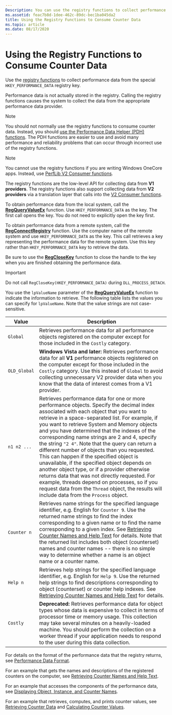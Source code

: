 ```yaml
---
Description: You can use the registry functions to collect performance data.
ms.assetid: feac7b8d-1dee-462c-89dc-bec1ba045da2
title: Using the Registry Functions to Consume Counter Data
ms.topic: article
ms.date: 08/17/2020
---
```


# Using the Registry Functions to Consume Counter Data

Use the [registry functions](https://docs.microsoft.com/windows/desktop/SysInfo/registry-functions) to collect performance data from the special `HKEY_PERFORMANCE_DATA` registry key.

Performance data is not actually stored in the registry. Calling the registry functions causes the system to collect the data from the appropriate performance data provider.

> [!Note]
> You should not normally use the registry functions to consume counter data. Instead, you should [use the Performance Data Helper (PDH) functions](using-the-pdh-functions-to-consume-counter-data.md). The PDH functions are easier to use and avoid many performance and reliability problems that can occur through incorrect use of the registry functions.

> [!Note]
> You cannot use the registry functions if you are writing Windows OneCore apps. Instead, use [PerfLib V2 Consumer functions](using-the-perflib-functions-to-consume-counter-data.md).

The registry functions are the low-level API for collecting data from **V1 providers**. The registry functions also support collecting data from **V2 providers** via a translation layer that calls into the [V2 Consumer functions](using-the-perflib-functions-to-consume-counter-data.md).

To obtain performance data from the local system, call the [**RegQueryValueEx**](https://docs.microsoft.com/windows/win32/api/winreg/nf-winreg-regqueryvalueexw) function. Use `HKEY_PERFORMANCE_DATA` as the key. The first call opens the key. You do not need to explicitly open the key first.

To obtain performance data from a remote system, call the [**RegConnectRegistry**](https://docs.microsoft.com/windows/desktop/api/winreg/nf-winreg-regconnectregistryw) function. Use the computer name of the remote system and use `HKEY_PERFORMANCE_DATA` as the key. This call retrieves a key representing the performance data for the remote system. Use this key rather than `HKEY_PERFORMANCE_DATA` key to retrieve the data.

Be sure to use the [**RegCloseKey**](https://docs.microsoft.com/windows/desktop/api/winreg/nf-winreg-regclosekey) function to close the handle to the key when you are finished obtaining the performance data.

> [!IMPORTANT]
> Do not call `RegCloseKey(HKEY_PERFORMANCE_DATA)` during `DLL_PROCESS_DETACH`.

You use the `lpValueName` parameter of the [**RegQueryValueEx**](https://docs.microsoft.com/windows/desktop/api/winreg/nf-winreg-regqueryvalueexa) function to indicate the information to retrieve. The following table lists the values you can specify for `lpValueName`. Note that the value strings are not case-sensitive.

|Value|Description
|-----|-----------
|`Global`| Retrieves performance data for all performance objects registered on the computer except for those included in the `Costly` category.
|`OLD_Global`| **Windows Vista and later:** Retrieves performance data for all **V1** performance objects registered on the computer except for those included in the `Costly` category. Use this instead of `Global` to avoid collecting unnecessary V2 provider data when you know that the data of interest comes from a V1 provider.
|`n1 n2 ...`| Retrieves performance data for one or more performance objects. Specify the decimal index associated with each object that you want to retrieve in a space-separated list. For example, if you want to retrieve System and Memory objects and you have determined that the indexes of the corresponding name strings are 2 and 4, specify the string `"2 4"`. Note that the query can return a different number of objects than you requested. This can happen if the specified object is unavailable, if the specified object depends on another object type, or if a provider otherwise returns data that was not directly requested. For example, threads depend on processes, so if you request data from the `Thread` object, the results will include data from the `Process` object.
|`Counter n`| Retrieves name strings for the specified language identifier, e.g. English for `Counter 9`. Use the returned name strings to find the index corresponding to a given name or to find the name corresponding to a given index. See [Retrieving Counter Names and Help Text](retrieving-counter-names-and-help-text.md) for details. Note that the returned list includes both object (counterset) names and counter names -- there is no simple way to determine whether a name is an object name or a counter name.
|`Help n`| Retrieves help strings for the specified language identifier, e.g. English for `Help 9`. Use the returned help strings to find descriptions corresponding to object (counterset) or counter help indexes. See [Retrieving Counter Names and Help Text](retrieving-counter-names-and-help-text.md) for details.
|`Costly`| **Deprecated:** Retrieves performance data for object types whose data is expensive to collect in terms of processor time or memory usage. This collection may take several minutes on a heavily-loaded machine. You should perform the collection on a worker thread if your application needs to respond to the user during this data collection.

For details on the format of the performance data that the registry returns, see [Performance Data Format](performance-data-format.md).

For an example that gets the names and descriptions of the registered counters on the computer, see [Retrieving Counter Names and Help Text](retrieving-counter-names-and-help-text.md).

For an example that accesses the components of the performance data, see [Displaying Object, Instance, and Counter Names](displaying-object-instance-and-counter-names.md).

For an example that retrieves, computes, and prints counter values, see [Retrieving Counter Data](retrieving-counter-data.md) and [Calculating Counter Values](calculating-counter-values.md).
